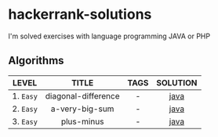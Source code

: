 # hackerrank-solutions
I'm solved exercises with language programming JAVA or PHP



## Algorithms

<div align="center">

| LEVEL         | TITLE          |   TAGS   | SOLUTION |         
|---------------------|:----------------:|:---------------:|:---------------:|         
| 1. `Easy`           | diagonal-difference             |     -       |     [java](https://github.com/ROLY2033/hackerrank-solutions/blob/main/coding/algorithms/diagonal-difference.txt)    |
| 2. `Easy`           | a-very-big-sum            |     -        |     [java](https://github.com/ROLY2033/hackerrank-solutions/blob/main/coding/algorithms/a-very-big-sum.txt)    |
| 3. `Easy`           | plus-minus             |     -        |     [java](https://github.com/ROLY2033/hackerrank-solutions/blob/main/coding/algorithms/plus-minus.txt)    |

</div>

